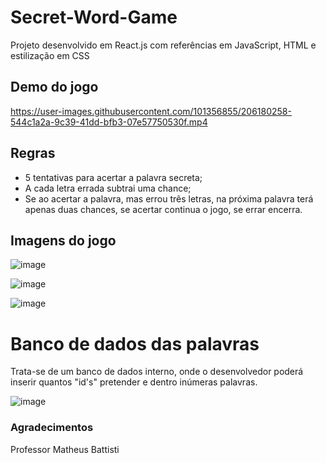 # Secret-Word-Game
Projeto desenvolvido em React.js com referências em JavaScript, HTML e estilização em CSS

## Demo do jogo

https://user-images.githubusercontent.com/101356855/206180258-544c1a2a-9c39-41dd-bfb3-07e57750530f.mp4

## Regras
- 5 tentativas para acertar a palavra secreta;
- A cada letra errada subtrai uma chance;
- Se ao acertar a palavra, mas errou três letras, na próxima palavra terá apenas duas chances, se acertar continua o jogo, se errar encerra.

## Imagens do jogo

![image](https://user-images.githubusercontent.com/101356855/206148960-7f775a96-80b8-4f20-9d61-180e9ae3c231.png)

![image](https://user-images.githubusercontent.com/101356855/206148438-f15ff9ad-53b0-4dda-aaa6-b8e03eeb3d21.png)

![image](https://user-images.githubusercontent.com/101356855/206148820-bf67d3bb-252e-4535-bed7-63787340586d.png)

# Banco de dados das palavras

Trata-se de um banco de dados interno, onde o desenvolvedor poderá inserir quantos "id's" pretender e dentro inúmeras palavras.

![image](https://user-images.githubusercontent.com/101356855/206157526-f5743ede-575f-442e-a0ef-6ec296674566.png)


### Agradecimentos
Professor Matheus Battisti 

